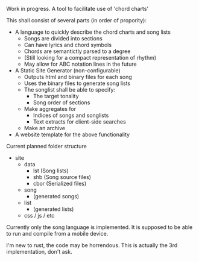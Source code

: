 Work in progress. A tool to facilitate use of 'chord charts'

This shall consist of several parts (in order of propority):

- A language to quickly describe the chord charts and song lists
    - Songs are divided into sections
    - Can have lyrics and chord symbols
    - Chords are semantictly parsed to a degree
    - (Still looking for a compact representation of rhythm)
    - May allow for ABC notation lines in the future
- A Static Site Generator (non-configurable)
    - Outputs html and binary files for each song
    - Uses the binary files to generate song lists
    - The songlist shall be able to specify:
        - The target tonality
        - Song order of sections
    - Make aggregates for
        - Indices of songs and songlists
        - Text extracts for client-side searches
    - Make an archive
- A website template for the above functionality

Current planned folder structure
- site
    - data
        - lst (Song lists)
        - shb (Song source files)
        - cbor (Serialized files)
    - song
        - (generated songs)
    - list
        - (generated lists)
    - css / js / etc
    


Currently only the song language is implemented.
It is supposed to be able to run and compile from a mobile device.

I'm new to rust, the code may be horrendous.
This is actually the 3rd implementation, don't ask.